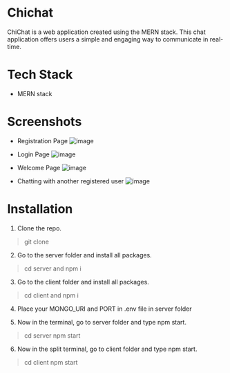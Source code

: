 # Chichat

ChiChat is a web application created using the MERN stack. This chat application offers users a simple and engaging way to communicate in real-time.

# Tech Stack
- MERN stack

# Screenshots 

- Registration Page 
![image](https://github.com/dashakankhya20/ChiChat/assets/144155014/136b3107-2d26-4b35-b67a-e8bf8712fa0d)

- Login Page 
![image](https://github.com/dashakankhya20/ChiChat/assets/144155014/0bff7d9e-df92-414d-b9e2-be0405f5e4e2)

- Welcome Page 
![image](https://github.com/dashakankhya20/ChiChat/assets/144155014/e377a85b-58cf-45f6-884d-e9f65b81bde2)

- Chatting with another registered user 
![image](https://github.com/dashakankhya20/ChiChat/assets/144155014/ee025508-aa5d-4777-ac63-d502bcba0a41)

# Installation

1. Clone the repo.

> git clone 

2. Go to the server folder and install all packages.

> cd server and npm i

3. Go to the client folder and install all packages.

> cd client and npm i

4. Place your MONGO_URI and PORT in .env file in server folder

5. Now in the terminal, go to server folder and type npm start.

> cd server
> npm start

6. Now in the split terminal, go to client folder and type npm start.

> cd client
> npm start
